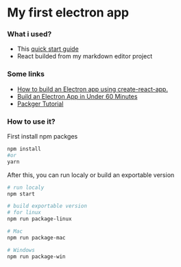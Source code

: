 # My first electron app

### What i used?

- This [quick start guide](https://github.com/electron/electron-quick-start)
- React builded from my markdown editor project

### Some links

- [How to build an Electron app using create-react-app.](https://medium.freecodecamp.org/building-an-electron-application-with-create-react-app-97945861647c)
- [Build an Electron App in Under 60 Minutes](https://www.youtube.com/watch?v=kN1Czs0m1SU)
- [Packger Tutorial](https://www.christianengvall.se/electron-packager-tutorial/)

### How to use it?

First install npm packges
```bash
npm install
#or
yarn
```

After this, you can run localy or build an exportable version
```bash
# run localy
npm start

# build exportable version
# for linux
npm run package-linux

# Mac
npm run package-mac

# Windows
npm run package-win
```

